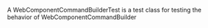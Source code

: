 A WebComponentCommandBuilderTest is a test class for testing the behavior of WebComponentCommandBuilder